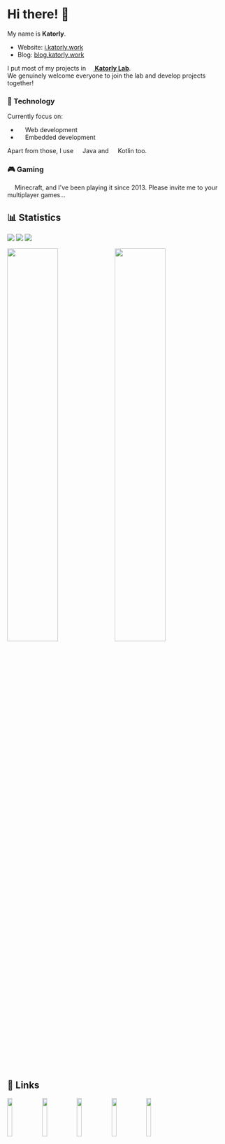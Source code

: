 # Hi there! 👋
My name is **Katorly**.  

- Website: [i.katorly.work](https://i.katorly.work)
- Blog: [blog.katorly.work](https://blog.katorly.work)

I put most of my projects in [**<img src="https://cdn.jsdelivr.net/gh/katorly/katorly/assets/intro/katorlys.png" width="13em"> Katorly Lab**](https://github.com/katorlys).  
We genuinely welcome everyone to join the lab and develop projects together!  

### 🔮 Technology
Currently focus on:
- <img src="https://cdn.jsdelivr.net/gh/katorly/katorly/assets/intro/webstorm.png" width="13em"> Web development
- <img src="https://cdn.jsdelivr.net/gh/katorly/katorly/assets/intro/clion.png" width="13em"> Embedded development

Apart from those, I use <img src="https://cdn.jsdelivr.net/gh/katorly/katorly/assets/intro/java.png" width="13em"> Java and <img src="https://cdn.jsdelivr.net/gh/katorly/katorly/assets/intro/kotlin.png" width="13em"> Kotlin too.  

### 🎮 Gaming
<img src="https://cdn.jsdelivr.net/gh/katorly/katorly/assets/intro/minecraft.png" width="13em"> Minecraft, and I've been playing it since 2013. Please invite me to your multiplayer games...  


## 📊 Statistics
<p align="left">
<!-- Old Visitor Badge: https://visitor-badge.laobi.icu/badge?page_id=katorly.katorly -->
<!-- Visitor Badge: https://badges.pufler.dev/visits/katorly/katorly -->

<!-- <a href="https://github.com/katorly"><img src="https://badges.pufler.dev/repos/katorly?style=for-the-badge&color=EE7379"></a> <a href="https://github.com/katorly"><img src="https://badges.pufler.dev/gists/katorly?style=for-the-badge&color=C894EB"></a> <a href="https://github.com/katorly"><img src="https://badges.pufler.dev/years/katorly?style=for-the-badge&color=ADD752"></a> -->
<a href="https://github.com/katorly"><img src="https://badges.strrl.dev/repos/katorly?style=for-the-badge&color=EE7379"></a> <a href="https://github.com/katorly"><img src="https://badges.strrl.dev/gists/katorly?style=for-the-badge&color=C894EB"></a> <a href="https://github.com/katorly"><img src="https://badges.strrl.dev/years/katorly?style=for-the-badge&color=ADD752"></a>

<a href="https://github.com/katorly"><img width="48%" src="https://github-readme-stats-katorly.vercel.app/api?username=katorly&title_color=3E79CC&show_icons=true&icon_color=80CAFF&include_all_commits=true&count_private=true&role=OWNER,ORGANIZATION_MEMBER,COLLABORATOR"></a> <a href="https://github.com/katorly"><img width="48%" src="http://github-readme-streak-stats.herokuapp.com?user=Katorly&date_format=%5BY.%5Dn.j&ring=3E79CC&fire=3E79CC&sideLabels=3E79CC&currStreakLabel=3E79CC&currStreakNum=333333&sideNums=333333"></a><br>
<!-- Top Languages: <a href="https://github.com/katorly"><img width="48%" src="https://github-readme-stats-katorly.vercel.app/api/top-langs/?username=katorly&langs_count=10&layout=compact&role=OWNER,ORGANIZATION_MEMBER,COLLABORATOR"></a><br><br> -->
<!-- <a href="https://github.com/katorly"><img width="94%" src="https://ghchart.rshah.org/409ba5/katorly"></a> -->
</p>


<!-- ## 💎 Featured Projects
<details><summary><b>Click to Open</b></summary>

- [`katorlys/prism-theme-github`](https://github.com/katorlys/prism-theme-github)
- [`katorlys/CleanJunkFiles`](https://github.com/katorlys/CleanJunkFiles)
- [`katorlys/Spigot-CustomConfig`](https://github.com/katorlys/Spigot-CustomConfig)
- [`katorly/SpringtimeSpawn`](https://github.com/katorly/SpringtimeSpawn)
- [`katorly/SummertimeSpawn`](https://github.com/katorly/SummertimeSpawn)
</details> -->

<!-- <details><summary><b>⭐ Popular Projects I contributed to</b></summary>

- [`Shopkeepers/Shopkeepers`](https://github.com/Shopkeepers/Translations)
- [`BentoBoxWorld/CaveBlock`](https://github.com/BentoBoxWorld/CaveBlock)
</details> -->


## 🔗 Links
<p align="left"><a href="https://github.com/katorly"><img src="https://cdn.jsdelivr.net/gh/katorly/katorly/assets/links/github.png" width="15%"></a>
<a href="https://www.npmjs.com/~katorly"><img src="https://cdn.jsdelivr.net/gh/katorly/katorly/assets/links/npmjs.png" width="15%"></a>
<a href="https://www.buymeacoffee.com/katorly"><img src="https://cdn.jsdelivr.net/gh/katorly/katorly/assets/links/buymeacoffee.png" width="15%"></a>
<a href="https://www.planetminecraft.com/member/katorly"><img src="https://cdn.jsdelivr.net/gh/katorly/katorly/assets/links/planetminecraft.png" width="15%"></a>
<a href="mailto:katorly@qq.com"><img src="https://cdn.jsdelivr.net/gh/katorly/katorly/assets/links/email.png" width="15%"></a></p>

